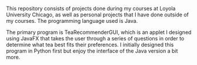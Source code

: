 This repository consists of projects done during my courses at Loyola University Chicago, as well as personal projects that I have done outside of my courses. The programming language used is Java.

The primary program is TeaRecommenderGUI, which is an applet I designed using JavaFX that takes the user through a series of questions in order to determine what tea best fits their preferences. I initially designed this program in Python first but enjoy the interface of the Java version a bit more.
